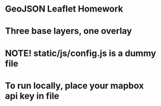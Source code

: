 # GeoJSON Leaflet Homework

# Three base layers, one overlay

# NOTE! static/js/config.js is a dummy file
# To run locally, place your mapbox api key in file
